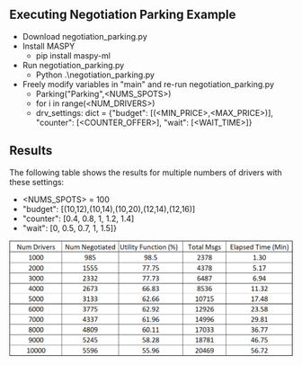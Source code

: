 ## Executing Negotiation Parking Example

  - Download negotiation_parking.py
  - Install MASPY
    - pip install maspy-ml
  - Run negotiation_parking.py
    - Python .\negotiation_parking.py   
  - Freely modify variables in "main" and re-run negotiation_parking.py
    - Parking("Parking",<NUMS_SPOTS>)
    - for i in range(<NUM_DRIVERS>)
    - drv_settings: dict = {"budget": [(<MIN_PRICE>,<MAX_PRICE>)],
                    "counter": [<COUNTER_OFFER>],
                    "wait": [<WAIT_TIME>]}

## Results

The following table shows the results for multiple numbers of drivers with these settings:
  - <NUMS_SPOTS> = 100
  - "budget": [(10,12),(10,14),(10,20),(12,14),(12,16)]
  - "counter": [0.4, 0.8, 1, 1.2, 1.4]
  - "wait": [0, 0.5, 0.7, 1, 1.5]}

![Results Table](/AAMAS2025/Negotiation_Results.png)

